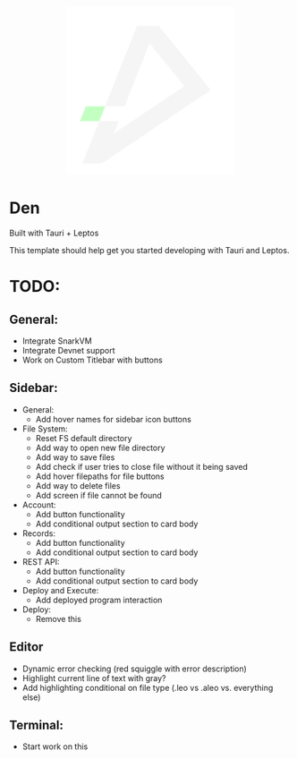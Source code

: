 <p align="center"> 
    <img alt="den" width="300" src="./src-tauri/icons/den.png">
</p>

# Den

Built with Tauri + Leptos

This template should help get you started developing with Tauri and Leptos.

# TODO:
## General:
- Integrate SnarkVM
- Integrate Devnet support
- Work on Custom Titlebar with buttons

## Sidebar:
- General:
    - Add hover names for sidebar icon buttons
- File System:
    - Reset FS default directory
    - Add way to open new file directory
    - Add way to save files
    - Add check if user tries to close file without it being saved
    - Add hover filepaths for file buttons
    - Add way to delete files
    - Add screen if file cannot be found
- Account:
    - Add button functionality
    - Add conditional output section to card body
- Records:
    - Add button functionality
    - Add conditional output section to card body
- REST API:
    - Add button functionality
    - Add conditional output section to card body
- Deploy and Execute:
    - Add deployed program interaction
- Deploy:
    - Remove this

## Editor
- Dynamic error checking (red squiggle with error description)
- Highlight current line of text with gray?
- Add highlighting conditional on file type (.leo vs .aleo vs. everything else)

## Terminal:
- Start work on this


